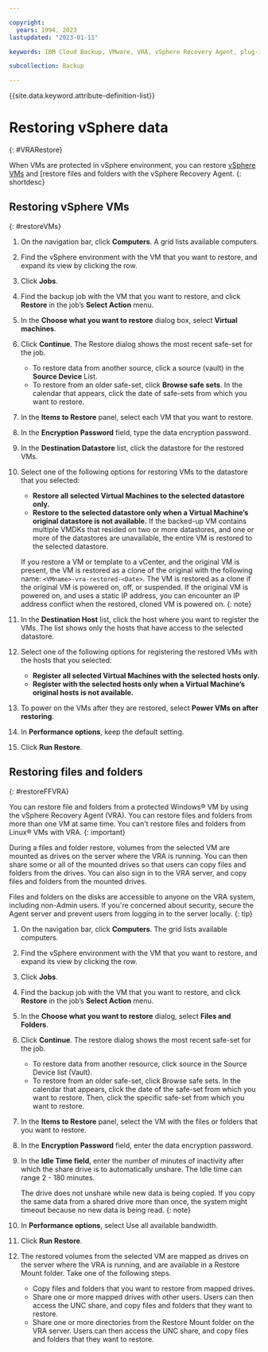 ```yaml
---

copyright:
  years: 1994, 2023
lastupdated: "2023-01-11"

keywords: IBM Cloud Backup, VMware, VRA, vSphere Recovery Agent, plug-in, plugin, EVault, Carbonite, vSphere, backups

subcollection: Backup

---
```

{{site.data.keyword.attribute-definition-list}}

# Restoring vSphere data
{: #VRARestore}

When VMs are protected in vSphere environment, you can restore [vSphere VMs](#restoreVMs) and [restore files and folders with the vSphere Recovery Agent.
{: shortdesc}

## Restoring vSphere VMs
{: #restoreVMs}

1.	On the navigation bar, click **Computers**. A grid lists available computers.
2.	Find the vSphere environment with the VM that you want to restore, and expand its view by clicking the row.
3.	Click **Jobs**.
4.	Find the backup job with the VM that you want to restore, and click **Restore** in the job’s **Select Action** menu.
5.	In the **Choose what you want to restore** dialog box, select **Virtual machines**.
6.	Click **Continue**. The Restore dialog shows the most recent safe-set for the job.
    * To restore data from another source, click a source (vault) in the **Source Device** List.
    * To restore from an older safe-set, click **Browse  safe sets**. In the calendar that appears, click the date of safe-sets from which you want to restore.
7.	In the **Items to Restore** panel, select each VM that you want to restore.
8.	In the **Encryption Password** field, type the data encryption password.
9.	In the **Destination Datastore** list, click the datastore for the restored VMs.
10.	Select one of the following options for restoring VMs to the datastore that you selected:
    * **Restore all selected Virtual Machines to the selected datastore only.**
    * **Restore to the selected datastore only when a Virtual Machine’s original datastore is not available.** If the backed-up VM contains multiple VMDKs that resided on two or more datastores, and one or more of the datastores are unavailable, the entire VM is restored to the selected datastore.

    If you restore a VM or template to a vCenter, and the original VM is present, the VM is restored as a clone of the original with the following name: `<VMname>-vra-restored-<Date>`. The VM is restored as a clone if the original VM is powered on, off, or suspended. If the original VM is powered on, and uses a static IP address, you can encounter an IP address conflict when the restored, cloned VM is powered on.
    {: note}

11.	In the **Destination Host** list, click the host where you want to register the VMs. The list shows only the hosts that have access to the selected datastore.
12.	Select one of the following options for registering the restored VMs with the hosts that you selected:
    * **Register all selected Virtual Machines with the selected hosts only.**
    * **Register with the selected hosts only when a Virtual Machine’s original hosts is not available.**
13.	To power on the VMs after they are restored, select **Power VMs on after restoring**.
14.	In **Performance options**, keep the default setting.
15.	Click **Run Restore**.

## Restoring files and folders
{: #restoreFFVRA}

You can restore file and folders from a protected Windows&reg; VM by using the vSphere Recovery Agent (VRA). You can restore files and folders from more than one VM at same time. You can't restore files and folders from Linux&reg; VMs with VRA.
{: important}

During a files and folder restore, volumes from the selected VM are mounted as drives on the server where the VRA is running. You can then share some or all of the mounted drives so that users can copy files and folders from the drives. You can also sign in to the VRA server, and copy files and folders from the mounted drives.

Files and folders on the disks are accessible to anyone on the VRA system, including non-Admin users. If you're concerned about security, secure the Agent server and prevent users from logging in to the server locally.
{: tip}

1. On the navigation bar, click **Computers**. The grid lists available computers.
2. Find the vSphere environment with the VM that you want to restore, and expand its view by clicking the row.
3. Click **Jobs**.
4. Find the backup job with the VM that you want to restore, and click **Restore** in the job’s **Select Action** menu.
5. In the **Choose what you want to restore** dialog, select **Files and Folders**.
6. Click **Continue**. The restore dialog shows the most recent safe-set for the job.
    * To restore data from another resource, click source in the Source Device list (Vault).
    * To restore from an older safe-set, click Browse safe sets. In the calendar that appears, click the date of the safe-set from which you want to restore. Then, click the specific safe-set from which you want to restore.
7. In the **Items to Restore** panel, select the VM with the files or folders that you want to restore.
8. In the **Encryption Password** field, enter the data encryption password.
9. In the **Idle Time field**, enter the number of minutes of inactivity after which the share drive is to automatically unshare. The Idle time can range 2 - 180 minutes.

    The drive does not unshare while new data is being copied. If you copy the same data from a shared drive more than once, the system might timeout because no new data is being read.
    {: note}

10.	In **Performance options**, select Use all available bandwidth.
11.	Click **Run Restore**.
12. The restored volumes from the selected VM are mapped as drives on the server where the VRA is running, and are available in a Restore Mount folder. Take one of the following steps.
    * Copy files and folders that you want to restore from mapped drives.
    * Share one or more mapped drives with other users. Users can then access the UNC share, and copy files and folders that they want to restore.
    * Share one or more directories from the Restore Mount folder on the VRA server. Users can then access the UNC share, and copy files and folders that they want to restore.
